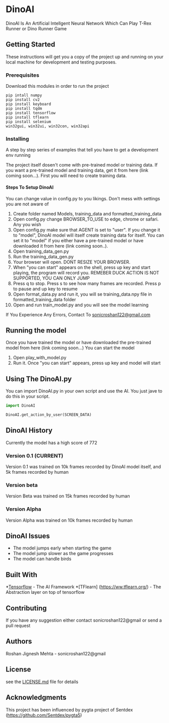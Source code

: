 # DinoAI

DinoAI Is An Artificial Intellgent Neural Network
Which Can Play T-Rex Runner or Dino Runner Game

## Getting Started

These instructions will get you a copy of the project up and running on your local machine for development and testing purposes. 

### Prerequisites

Download this modules in order to run the project

```
pip intall numpy
pip install cv2
pip install keyboard
pip install tqdm
pip install tensorflow
pip install tflearn
pip install selenium
win32gui, win32ui, win32con, win32api
```

### Installing

A step by step series of examples that tell you have to get a development env running

The project itself dosen't come with pre-trained model or training data.
If you want a pre-trained model and training data, get it from here (link coming soon...).
First you will need to create training data.

#### Steps To Setup DinoAI

You can change value in config.py to you likings. Don't mess with settings you are not aware of


1. Create folder named Models, training_data and formatted_training_data
2. Open config.py change BROWSER_TO_USE to edge, chrome or safari. Any you wish
2. Open config.py make sure that AGENT is set to "user". If you change it to "model", DinoAI model will itself create training data for itself. You can set it to "model" if you either have a pre-trained model or have downloaded it from here (link coming soon..).
3. Open training_data_gen.py
4. Run the training_data_gen.py
5. Your browser will open. DONT RESIZE YOUR BROWSER.
5. When "you can start" appears on the shell, press up key and start playing, the program will record you. REMEBER DUCK ACTION IS NOT SUPPORTED, YOU CAN ONLY JUMP
6. Press q to stop. Press s to see how many frames are recorded. Press p to pause and up key to resume
7. Open format_data.py and run it, you will se training_data.npy file in formatted_training_data folder
8. Open and run train_model.py and you will see the model learning

If You Experience Any Errors, Contact To sonicroshan122@gmail.com

## Running the model

Once you have trained the model or have downloaded the pre-trained model from here (link coming soon...)
You can start the model

1. Open play_with_model.py
2. Run it. Once "you can start" appears, press up key and model will start

## Using The DinoAI.py

You can import DinoAI.py in your own script and use the AI.
You just jave to do this in your script.

```python
import DinoAI

DinoAI.get_action_by_user(SCREEN_DATA)
```

## DinoAI History

Currently the model has a high score of 772
### Version 0.1 (CURRENT)
Version 0.1 was trained on 10k frames recorded by DinoAI model itself, and 5k frames recorded by human

### Version beta
Version Beta was trained on 15k frames recorded by human

### Version Alpha

Version Alpha was trained on 10k frames recorded by human


## DinoAI Issues

* The model jumps early when starting the game
* The model jump slower as the game progresses
* The model can handle birds


## Built With

*[Tensorflow](https://www.tensorflow.org/) - The AI Framework
*[TFlearn] (https://ww.tflearn.org/) - The Abstraction layer on top of tensorflow


## Contributing
If you have any suggestion either contact sonicroshan122@gmail or send a pull request


## Authors

Roshan Jignesh Mehta - sonicroshan122@gmail


## License

see the [LICENSE.md](https://github.com/SonicRoshan/DinoAI/blob/master/LICENSE) file for details

## Acknowledgments

This project has been influenced by pygta project of Sentdex (https://github.com/Sentdex/pygta5)
